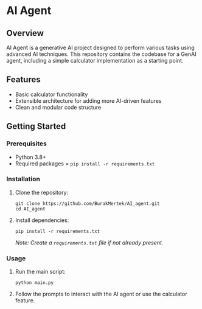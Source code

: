 # AI Agent

## Overview
AI Agent is a generative AI project designed to perform various tasks using advanced AI techniques. This repository contains the codebase for a GenAI agent, including a simple calculator implementation as a starting point.

## Features
- Basic calculator functionality
- Extensible architecture for adding more AI-driven features
- Clean and modular code structure

## Getting Started

### Prerequisites
- Python 3.8+
- Required packages = `pip install -r requirements.txt`

### Installation
1. Clone the repository:
   ```
   git clone https://github.com/BurakMertek/AI_agent.git
   cd AI_agent
   ```
2. Install dependencies:
   ```
   pip install -r requirements.txt
   ```
   *Note: Create a `requirements.txt` file if not already present.*

### Usage
1. Run the main script:
   ```
   python main.py
   ```
2. Follow the prompts to interact with the AI agent or use the calculator feature.
